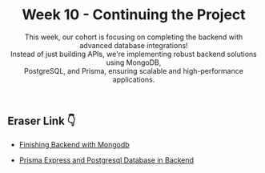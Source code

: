 <h1 align="center">
  Week 10 - Continuing the Project
</h1> 
<p align="center">
    This week, our cohort is focusing on completing the backend with advanced database integrations! <br>
  Instead of just building APIs, we're implementing robust backend solutions using MongoDB, <br>
  PostgreSQL, and Prisma, ensuring scalable and high-performance applications.
</p>

<br>

## Eraser Link 👇

- [Finishing Backend with Mongodb](https://app.eraser.io/workspace/aqaTC9ma4qmZ9CDuSriU)

- [Prisma Express and Postgresql Database in Backend](https://app.eraser.io/workspace/Ty6u9IcdfbWKxiyMHZ7C)

